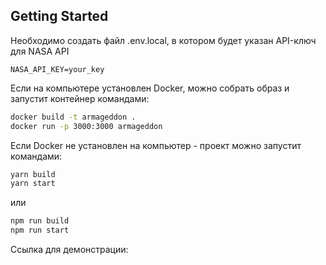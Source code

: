 ## Getting Started

Необходимо создать файл .env.local, в котором будет указан API-ключ для NASA API

```
NASA_API_KEY=your_key
```

Если на компьютере установлен Docker, можно собрать образ и запустит контейнер командами:

```bash
docker build -t armageddon .
docker run -p 3000:3000 armageddon
```

Если Docker не установлен на компьютер - проект можно запустит командами:

```bash
yarn build
yarn start
```

или

```bash
npm run build
npm run start
```

Ссылка для демонстрации:

